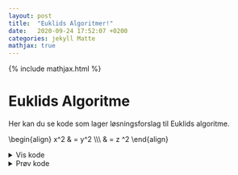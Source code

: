 ```yaml
---
layout: post
title:  "Euklids Algoritmer!"
date:   2020-09-24 17:52:07 +0200
categories: jekyll Matte
mathjax: true
---
```

{% include mathjax.html %}


# Euklids Algoritme

Her kan du se kode som lager løsningsforslag til Euklids algoritme.

\\begin{align} x^2  & = y^2 \\\\\\
 & = z ^2 \\end{align}

<details>
<summary>Vis kode</summary>

<style>
pre {
  white-space: pre !important;
  overflow-y: auto !important;
  max-height: 50vh !important;
}
</style>
<p>
{% highlight python %}
    import numpy as np

    def plussminus(x):
        if np.sign(x) == -1:
            return str(" - ")
        else:
            return str(" + ")
    # Først vil vi ta input x,y,
    # deretter kjøre Euklids algoritme
    # Den skal returnere en matrise med alle liknignene, hvor siste input er gcd(x,y)
    def EM1(x,y):
        # Vi sorterer
        r_0 = np.maximum(x,y) # Største tallet av x,y
        r_1 = np.minimum(x,y)

         ############################################
         ### Algoritmen vil gi oss noe som dette ####
         ####        r_0 = c_1 * r_1  + r_2      ####
         ####        r_1 = c_2 * r_2  + r_3      ####
         #                     .                    #
         #                     .                    #
         #                     .                    #
         #                     .                    #
         ####   r_10 = c_11 * r_11 + gcd(x,y)    ####
         #### hvis algoritmen bruker 10 steg     ####
         ############################################

        # Lager første entry r_0, c_1, r_1, r_2, som tilsvarer første likning
        # merk at r_0 og r_1 er x og y etter sortering.
        # c_1 finner vi ved å dele r_0 på r_1 og runde ned
        # til nærmeste heltall. Dette kan vi gjøre med numpy.floor funksjonen
        c_1 = int(np.floor(r_0/r_1))
        # rest etter divisjon kan vi nå finne ved å ta r_0-c_1*r_1
        r_2 = int(r_0-c_1*r_1)
        # Nå legger vi alle fire verdiene inn i matrisen vår
        likninger = [[r_0, c_1, r_1, r_2]]

        # Vi ønsker nå å skrive
        # r_1 = c_2 * r_2 + r_3
        # r_2 = c_3 * r_3 + r_4 osv
        # Dette ønsker vi å gjøre til restverdien til slutt er gcd(x,y)
        # Vi kan finne alle verdiene på samme måte som over
        # Ettersom vi ønsker å gjøre samme prosedyre gjentatte ganger
        # fram til vi oppnår ønsket resultat, er en while loop naturlig
        # Vi ønsker altså å kjøre prosedyren til siste entry i vår matrise er gcd(x,y).
        while likninger[-1][-1] != np.gcd(x,y): # Første [-1] sier at vi ser på siste likning i likninger, andre [-1] sier at vi ser på siste entry i likningen
            # Vi skal nå skrive a = c * b + r, hvor a er neste siste entry i forrige tuppel.
            a = likninger[-1][-2]
            # b er resten fra forrige liking, altså siste entry i forrige tuppel.
            b = likninger[-1][-1]
            # Vi finner nå c på samme måte som siste
            c = int(np.floor(a/b))
            # rest etter divisjon kan vi nå finne ved å ta a-c*b
            r = int(a-c*b)
            # Vi har nå alle verdiene til neste likning og vil legge de til matrisen vår
            likninger.append([a,c,b,r])
            # Nå har vi nådd slutten, hvis r == gcd(x,y), vil utsagnet være sant, og loopen brytes
            # Hvis r != gcd(x,y), så kjøres den på nytt
        # Nå som loopen er ferdig og vi har funnet resten har vi en matrise som består av alle likningene vi ville fått ved å gjøre algoritmen manuelt
        # Funksjonen skal nå returnere alle likningene
        return likninger

    ### Her ønsker vi å bruke likningene fra EM1 til å finne en løsning på a*x+b*y = 1
    ### Funksjonen Losning skal gjøre dette
    def Losning(a,b):

        print(" ")
        print("Felles faktor er " + str(np.gcd(a,b)) + ".")
        print(" ")
        matrise = EM1(a,b)
        for tuppel in matrise:
            print(str(tuppel[0]) + " = " + str(tuppel[1]) + " * " + str(tuppel[2]) + " + " + str(tuppel[3]))
            print(" ")
        print("Vi reverserer nå prosessen:")
        print(" ")
        print(" ")
        ############################################
        ####  Funksjonen tar inn noe som dette  ####
        ####        r_0 = c_1 * r_1  + r_2      ####
        ####        r_1 = c_2 * r_2  + r_3      ####
        #                     .                    #
        #                     .                    #
        #                     .                    #
        #                     .                    #
        ####      r_9 = c_10 * r_10 + r_11      ####
        ####      r_10 = c_11 * r_11 + 1        ####
        ####      hvis EM1 bruker 10 steg       ####
        ############################################
        ############################################
        ####       Vi begynner fra bunnen       ####
        ####     1 = 1 * r_10 - c_11 * r_11     ####
        ## 1 = - c_11 * r_9 + (1+c_11*c_10)*r_10  ##
        #                     .                    #  Generell plass i reversering
        #                     .                    #  Bruker likningen,
        ####  1 = c * r_(n) + d * r_(n+1)         ####  r_(n-1) = c_n* r_n + r_(n+1) <==> r_(n+1) = r_(n-1) -c_n* r_n
        ####  1 = d* r_(n-1) + (c+d*(-c_n))*r_n    #  til å finne neste del i reversering
        #                     .                    #
        #                     .                    #
        ####            1 = a* x + b* y         ####
        ############################################
        # Vi ser at første likning kommer direkte fra EM1
        # Vi legger inn dette

        reversering = [[matrise[-1][-1], 1 , matrise[-1][0], -matrise[-1][1], matrise[-1][2]]]
        print(str(reversering[-1][0])
                + " = "
                + str(reversering[-1][1])
                + "*"
                + str(reversering[-1][2])
                + plussminus(reversering[-1][3])
                + str(int(reversering[-1][3]/np.sign(reversering[-1][3])))
                # + " + "
                # + str(reversering[-1][3])
                + "*"
                + str(reversering[-1][4])
                )
        # Ved å se på den generelle overgangen i skissen over, ser vi at vi kan generalisere dette
        for i in range(len(matrise)-1): # Antall ganger vi skal kjøre algoritmen
            # Ønsker nå å legge til nye koeffisientene til matrisen, som vi ser over, skal dette være
            # 1 = d * r_(n-1) + (d+c*(-c_n)) * r_n # Vi ser at
            # 1 = gcd(a,b)
            d           = reversering[-1][-2]
            r_nminus1   = matrise[-i-2][0]
            c           = reversering[-1][1]
            c_n         = matrise[-i-2][1]
            r_n         = matrise[-i-1][0]
            # Dette gir
            reversering.append([matrise[-1][-1], d, r_nminus1,  (c+d*(-c_n)) , r_n])
            # Vi printer dette til terminal for å vise utregningene
            print(str(reversering[-1][0])
                    + " = "
                    + str(c)
                    + "*"
                    + str(r_n)
                    + plussminus(d)
                    + str(int(d/np.sign(d)))
                    + "*("
                    + str(r_nminus1)
                    + " - "
                    + str(c_n)
                    + "*"
                    + str(int(r_n))
                    + ")"
                    )
            print(" ")
            print(str(reversering[-1][0])
                    + " = "
                    + str(int(d))
                    + "*"
                    + str(r_nminus1)
                    + plussminus((c+d*(-c_n)))
                    + str(int((c+d*(-c_n))/np.sign((c+d*(-c_n)))))
                    + "*"
                    + str(int(r_n))
                    )
    while True == True:
        a = input("Skriv inn første tall: ") # vi ønsker input fra bruker
        b = input("Skriv inn andre tall: ")
        try:
            Losning(int(a),int(b))
        except ValueError:
            print("Input må være heltall")
        if str(input("Vil du prøve på nytt? y/n: ")) == "n":
            break
{% endhighlight %}
</p>

</details>





<details>
<summary>Prøv kode</summary>
<iframe src="https://trinket.io/embed/python3/b22f157e74?outputOnly=true&runOption=run&start=result" width="100%" height="356" frameborder="0" marginwidth="0" marginheight="0" allowfullscreen></iframe>
</details>
